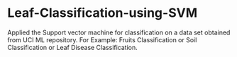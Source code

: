 # Leaf-Classification-using-SVM
Applied the Support vector machine for classification on a data set obtained from UCI ML repository. For Example: Fruits Classification or Soil Classification or Leaf Disease Classification.
